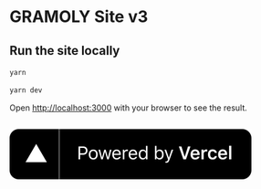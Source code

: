 # GRAMOLY Site v3


## Run the site locally 

```bash
yarn 
```

```bash
yarn dev
```

Open [http://localhost:3000](http://localhost:3000) with your browser to see the result.

## [![Powered by Vercel](public/vercel.svg)](https://vercel.com/?utm_source=gramoly&utm_campaign=oss)
